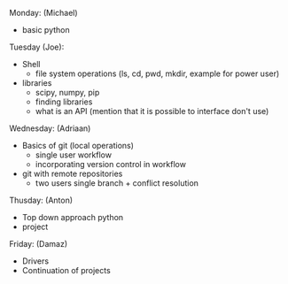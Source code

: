 Monday: (Michael)
- basic python

Tuesday (Joe):
- Shell
    - file system operations (ls, cd, pwd, mkdir, example for power user)
- libraries
    - scipy, numpy, pip
    - finding libraries
    - what is an API (mention that it is possible to interface don't use)

Wednesday: (Adriaan)
- Basics of git (local operations)
    - single user workflow
    - incorporating version control in workflow
- git with remote repositories
    - two users single branch + conflict resolution

Thusday: (Anton)
- Top down approach python
- project

Friday: (Damaz)
- Drivers
- Continuation of projects
